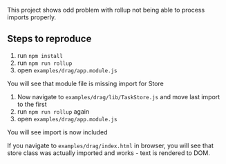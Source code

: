  This project shows odd problem with rollup not being able to process imports properly.

## Steps to reproduce

1. run `npm install`
2. run `npm run rollup`
3. open `examples/drag/app.module.js`

You will see that module file is missing import for Store

1. Now navigate to `examples/drag/lib/TaskStore.js` and move last import to the first
2. run `npm run rollup` again
3. open `examples/drag/app.module.js`

You will see import is now included

If you navigate to `examples/drag/index.html` in browser, you will see that store class was actually imported and works - text is rendered to DOM.